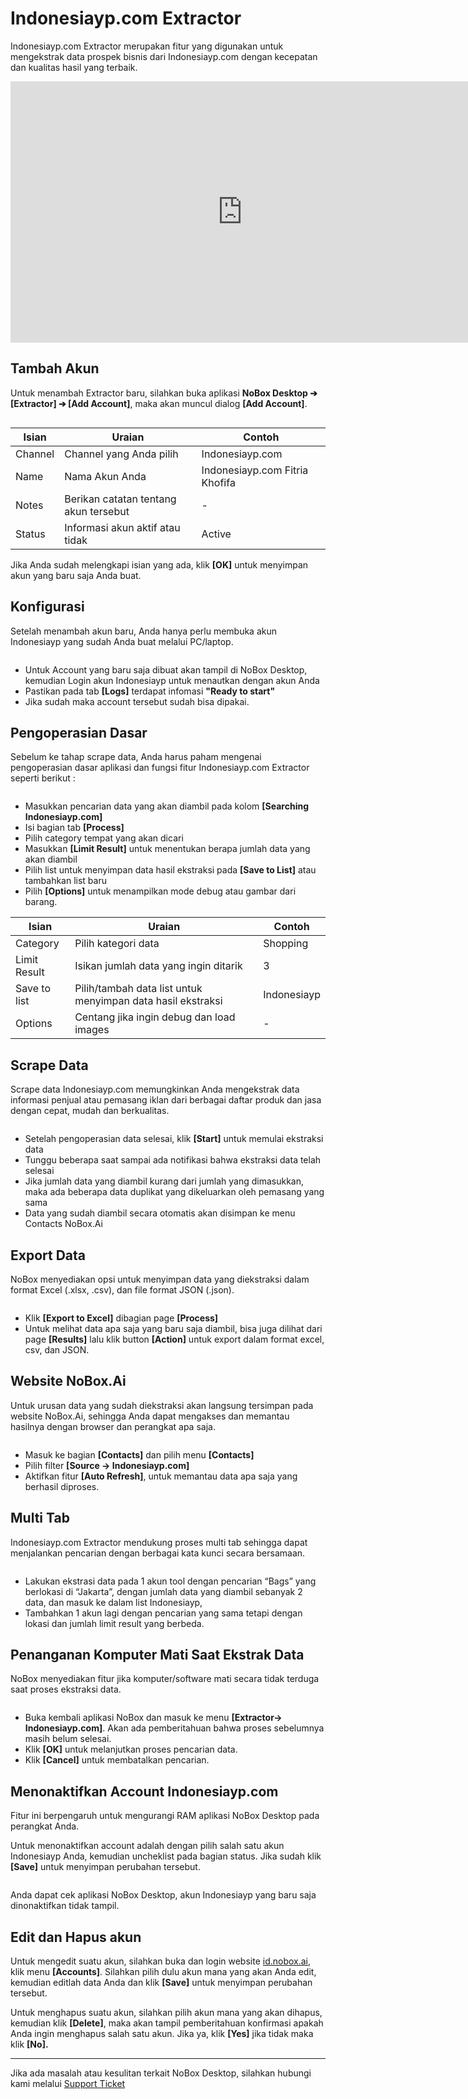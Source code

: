 # Indonesiayp.com Extractor

Indonesiayp.com Extractor merupakan fitur yang digunakan untuk mengekstrak data prospek bisnis dari Indonesiayp.com dengan kecepatan dan kualitas hasil yang terbaik.

<iframe width="742" height="418" src="https://www.youtube.com/embed/h5lGGJP_V8M/" title="01. Instalasi NoBox Desktop" frameborder="0" allow="accelerometer; autoplay; clipboard-write; encrypted-media; gyroscope; picture-in-picture; web-share" referrerpolicy="strict-origin-when-cross-origin" allowfullscreen></iframe>

## **Tambah Akun**

Untuk menambah Extractor baru, silahkan buka aplikasi **NoBox Desktop ➔ \[Extractor] ➔ \[Add Account]**, maka akan muncul dialog **\[Add Account]**.

<figure><img src="../.gitbook/assets/Account Indonesiayp.png" alt=""><figcaption></figcaption></figure>

| Isian   | Uraian                                | Contoh                         |
| ------- | ------------------------------------- | ------------------------------ |
| Channel | Channel yang Anda pilih               | Indonesiayp.com                |
| Name    | Nama Akun Anda                        | Indonesiayp.com Fitria Khofifa |
| Notes   | Berikan catatan tentang akun tersebut | -                              |
| Status  | Informasi akun aktif atau tidak       | Active                         |

Jika Anda sudah melengkapi isian yang ada, klik **\[OK]** untuk menyimpan akun yang baru saja Anda buat.

## **Konfigurasi**

Setelah menambah akun baru, Anda hanya perlu membuka akun Indonesiayp yang sudah Anda buat melalui PC/laptop.&#x20;

<figure><img src="../.gitbook/assets/Konfigurasiyp.png" alt=""><figcaption></figcaption></figure>

- Untuk Account yang baru saja dibuat akan tampil di NoBox Desktop, kemudian Login akun Indonesiayp untuk menautkan dengan akun Anda
- Pastikan pada tab **\[Logs]** terdapat infomasi **"Ready to start"**
- Jika sudah maka account tersebut sudah bisa dipakai.

## **Pengoperasian Dasar**

Sebelum ke tahap scrape data, Anda harus paham mengenai pengoperasian dasar aplikasi dan fungsi fitur Indonesiayp.com Extractor seperti berikut :

<figure><img src="../.gitbook/assets/Dasar Indonesiayp.png" alt=""><figcaption></figcaption></figure>

- Masukkan pencarian data yang akan diambil pada kolom **\[Searching Indonesiayp.com]**
- Isi bagian tab **\[Process]**
- Pilih category tempat yang akan dicari
- Masukkan **\[Limit Result]** untuk menentukan berapa jumlah data yang akan diambil
- Pilih list untuk menyimpan data hasil ekstraksi pada **\[Save to List]** atau tambahkan list baru
- Pilih **\[Options]** untuk menampilkan mode debug atau gambar dari barang.&#x20;

| Isian        | Uraian                                                      | Contoh      |
| ------------ | ----------------------------------------------------------- | ----------- |
| Category     | Pilih kategori data                                         | Shopping    |
| Limit Result | Isikan jumlah data yang ingin ditarik                       | 3           |
| Save to list | Pilih/tambah data list untuk menyimpan data hasil ekstraksi | Indonesiayp |
| Options      | Centang jika ingin debug dan load images                    | -           |

## **Scrape Data**

Scrape data Indonesiayp.com memungkinkan Anda mengekstrak data informasi penjual atau pemasang iklan dari berbagai daftar produk dan jasa dengan cepat, mudah dan berkualitas.

<figure><img src="../.gitbook/assets/Dasar Indonesiayp (1).png" alt=""><figcaption></figcaption></figure>

- Setelah pengoperasian data selesai, klik **\[Start]** untuk memulai ekstraksi data
- Tunggu beberapa saat sampai ada notifikasi bahwa ekstraksi data telah selesai
- Jika jumlah data yang diambil kurang dari jumlah yang dimasukkan, maka ada beberapa data duplikat yang dikeluarkan oleh pemasang yang sama
- Data yang sudah diambil secara otomatis akan disimpan ke menu Contacts NoBox.Ai

## **Export Data**

NoBox menyediakan opsi untuk menyimpan data yang diekstraksi dalam format Excel (.xlsx, .csv), dan file format JSON (.json).

<figure><img src="../.gitbook/assets/Exportyp.png" alt=""><figcaption></figcaption></figure>

- Klik **\[Export to Excel]** dibagian page **\[Process]**&#x20;
- Untuk melihat data apa saja yang baru saja diambil, bisa juga dilihat dari page **\[Results]** lalu klik button **\[Action]** untuk export dalam format excel, csv, dan JSON.

## **Website NoBox.Ai**

Untuk urusan data yang sudah diekstraksi akan langsung tersimpan pada website NoBox.Ai, sehingga Anda dapat mengakses dan memantau hasilnya dengan browser dan perangkat apa saja.

<figure><img src="../.gitbook/assets/Web Nobox.png" alt=""><figcaption></figcaption></figure>

- Masuk ke bagian **\[Contacts]** dan pilih menu **\[Contacts]**
- Pilih filter **\[Source -> Indonesiayp.com]**
- Aktifkan fitur **\[Auto Refresh]**, untuk memantau data apa saja yang berhasil diproses.

## **Multi Tab**

Indonesiayp.com Extractor mendukung proses multi tab sehingga dapat menjalankan pencarian dengan berbagai kata kunci secara bersamaan.

<figure><img src="../.gitbook/assets/Muti tab.png" alt=""><figcaption></figcaption></figure>

- Lakukan ekstrasi data pada 1 akun tool dengan pencarian “Bags” yang berlokasi di “Jakarta”, dengan jumlah data yang diambil sebanyak 2 data, dan masuk ke dalam list Indonesiayp,
- Tambahkan 1 akun lagi dengan pencarian yang sama tetapi dengan lokasi dan jumlah limit result yang berbeda.

## **Penanganan Komputer Mati Saat Ekstrak Data**

NoBox menyediakan fitur jika komputer/software mati secara tidak terduga saat proses ekstraksi data.&#x20;

<figure><img src="../.gitbook/assets/Komputer mati (2).png" alt=""><figcaption></figcaption></figure>

- Buka kembali aplikasi NoBox dan masuk ke menu **\[Extractor-> Indonesiayp.com]**. Akan ada pemberitahuan bahwa proses sebelumnya masih belum selesai.
- Klik **\[OK]** untuk melanjutkan proses pencarian data.
- Klik **\[Cancel]** untuk membatalkan pencarian.

## **Menonaktifkan Account Indonesiayp.com**

Fitur ini berpengaruh untuk mengurangi RAM aplikasi NoBox Desktop pada perangkat Anda.

Untuk menonaktifkan account adalah dengan pilih salah satu akun Indonesiayp Anda, kemudian uncheklist pada bagian status. Jika sudah klik **\[Save]** untuk menyimpan perubahan tersebut.

<figure><img src="../.gitbook/assets/Nonaktifyp.png" alt=""><figcaption></figcaption></figure>

Anda dapat cek aplikasi NoBox Desktop, akun Indonesiayp yang baru saja dinonaktifkan tidak tampil.

## **Edit dan Hapus akun**

Untuk mengedit suatu akun, silahkan buka dan login website [id.nobox.ai](https://id.nobox.ai/), klik menu **\[Accounts]**. Silahkan pilih dulu akun mana yang akan Anda edit, kemudian editlah data Anda dan klik **\[Save]** untuk menyimpan perubahan tersebut.

Untuk menghapus suatu akun, silahkan pilih akun mana yang akan dihapus, kemudian klik **\[Delete]**, maka akan tampil pemberitahuan konfirmasi apakah Anda ingin menghapus salah satu akun. Jika ya, klik **\[Yes]** jika tidak maka klik **\[No].**

---

Jika ada masalah atau kesulitan terkait NoBox Desktop, silahkan hubungi kami melalui [Support Ticket](https://crm.mynobox.com/clients/tickets)

